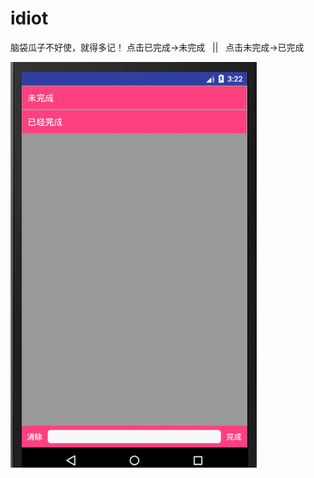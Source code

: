# idiot
脑袋瓜子不好使，就得多记！ 点击已完成->未完成   ||   点击未完成->已完成

![image](https://raw.githubusercontent.com/o0o0oo00/test/master/view%E7%BF%BB%E8%BD%AC%E5%8A%A8%E7%94%BB/idiot.gif)
